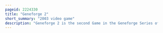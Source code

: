 ```yaml
---
pageid: 2224330
title: "Geneforge 2"
short_summary: "2003 video game"
description: "Geneforge 2 is the second Game in the Geneforge Series of role-playing Video Games created by Spiderweb Software."
---
```


